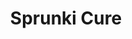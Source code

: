 ---
slug: sprunki-cure
title: Sprunki Cure
description: "Sprunki Cure is an exciting online game. Play for free directly in your browser!"
icon: /images/popular_mods/Sprunki Cure.png
url: https://wowtbc.net/sprunkin/sprunki-cure-ver/index.html
previewImage: /images/popular_mods/Sprunki Cure.png
type: popular mods

# SEO配置
seo:
  title: "Sprunki Cure - Play Free Online Game | Fun Browser Games"
  description: "Sprunki Cure - Play this fun online game for free in your browser. No download required!"
  ogImage: "/images/popular_mods/Sprunki Cure.png"
  keywords: "sprunki-cure, online game, browser game, free game, popular mods game, play online"

videoUrls:
  - https://www.youtube.com/embed/example1
  - https://www.youtube.com/embed/example2

whyPlay:
  title: "Why Play Sprunki Cure?"
  items:
    - "Immersive Gameplay: Sprunki Cure offers an engaging and immersive gaming experience that will keep you entertained for hours"
    - "Challenging Levels: Test your skills with increasingly difficult challenges and obstacles"
    - "Beautiful Graphics: Enjoy stunning visuals and smooth animations that bring the game world to life"
    - "Regular Updates: New content and features are added regularly to keep the game fresh and exciting"
    - "Free to Play: Experience all the fun without spending a penny"
    - "Community Features: Connect with other players, share strategies, and compete for high scores"
    - "Cross-Platform: Play on any device with a web browser, no downloads required"

features:
  title: "Key Features of Sprunki Cure"
  image: "/images/popular_mods/Sprunki Cure.png"
  items:
    - "Intuitive Controls: Easy to learn controls make Sprunki Cure accessible for players of all skill levels"
    - "Multiple Game Modes: Enjoy various gameplay options that provide different challenges and experiences"
    - "Character Customization: Personalize your gaming experience with unique characters and items"
    - "Achievement System: Complete special tasks to earn rewards and recognition"
    - "Leaderboards: Compete with players worldwide and see who can achieve the highest scores"

characteristics:
  title: "Game Characteristics"
  image: "/images/popular_mods/Sprunki Cure.png"
  items:
    - "Genre: Popular mods game with elements of strategy and skill"
    - "Difficulty: Suitable for both casual gamers and those seeking a challenge"
    - "Play Time: Quick sessions or extended gameplay, depending on your preference"
    - "Art Style: Vibrant and engaging visuals that enhance the gaming experience"
    - "Sound Design: Immersive audio that complements the gameplay perfectly"

info: "Sprunki Cure is an exciting online game that offers players a unique and engaging gaming experience. With its intuitive controls, stunning visuals, and challenging gameplay, Sprunki Cure provides hours of entertainment for players of all ages and skill levels. Whether you're looking for a quick gaming session during a break or an extended play session, Sprunki Cure delivers an immersive experience that will keep you coming back for more. The game features multiple levels of increasing difficulty, ensuring that players are constantly challenged as they progress. With regular updates adding new content and features, Sprunki Cure remains fresh and exciting, providing endless entertainment options for its growing community of players."

howToPlayIntro: "Welcome to Sprunki Cure! This guide will walk you through the basics and help you master the game. Whether you're a beginner or looking to improve your skills, these tips and instructions will enhance your gaming experience."

howToPlaySteps:
  - title: "Getting Started"
    description: "Begin your Sprunki Cure adventure by familiarizing yourself with the controls. Use your keyboard or mouse to navigate through the game interface. The tutorial will guide you through the basic mechanics and help you understand the objectives."
  - title: "Understanding the Objectives"
    description: "In Sprunki Cure, your main goal is to progress through levels by completing specific objectives. Each level presents unique challenges that require different strategies and approaches."
  - title: "Mastering the Controls"
    description: "Practice using the controls to improve your precision and reaction time. Sprunki Cure requires quick reflexes and strategic thinking to overcome obstacles and defeat opponents."
  - title: "Utilizing Power-ups"
    description: "Collect power-ups throughout the game to enhance your abilities and overcome difficult challenges. Each power-up offers unique advantages that can be crucial for success."
  - title: "Developing Strategies"
    description: "As you progress in Sprunki Cure, develop effective strategies for different scenarios. Analyze patterns, anticipate challenges, and adapt your approach to maximize your performance."

faq:
  title: "Frequently Asked Questions about Sprunki Cure"
  items:
    - question: "Is Sprunki Cure free to play?"
      answer: "Yes, Sprunki Cure is completely free to play directly in your web browser. No downloads or purchases are required to enjoy the full game experience."
    - question: "Can I play Sprunki Cure on mobile devices?"
      answer: "Yes, Sprunki Cure is optimized for both desktop and mobile play. You can enjoy the game on any device with a web browser and internet connection."
    - question: "Are there any in-game purchases?"
      answer: "While Sprunki Cure is free to play, there may be optional in-game purchases available for cosmetic items or additional features that don't affect core gameplay."
    - question: "How often is Sprunki Cure updated?"
      answer: "The developers regularly update Sprunki Cure with new content, features, and improvements based on player feedback and game performance."
    - question: "Can I play Sprunki Cure offline?"
      answer: "Currently, Sprunki Cure requires an internet connection to play as it's a browser-based online game."
    - question: "Is Sprunki Cure suitable for children?"
      answer: "Yes, Sprunki Cure is designed to be family-friendly and suitable for players of all ages."
    - question: "How do I report bugs or issues?"
      answer: "If you encounter any problems while playing Sprunki Cure, you can report them through the game's support page or contact the developers directly through their website."
    - question: "Still Have Questions?"
      answer: "If you have additional questions about Sprunki Cure that aren't covered in this FAQ, please visit our support center or contact our customer service team for assistance."
---